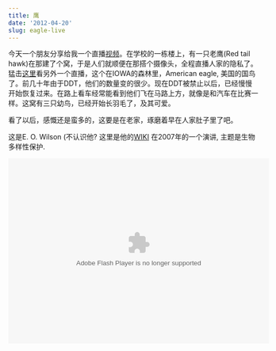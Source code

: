 ```yaml
---
title: 鹰
date: '2012-04-20'
slug: eagle-live
---
```

今天一个朋友分享给我一个直播[视频](http://metobs.ssec.wisc.edu/aoss/cameras/hawkcam-flash.html)。在学校的一栋楼上，有一只老鹰(Red tail hawk)在那建了个窝，于是人们就顺便在那搭个摄像头，全程直播人家的隐私了。猛击[这里](http://www.ustream.tv/decoraheagles)看另外一个直播，这个在IOWA的森林里，American eagle, 美国的国鸟了。前几十年由于DDT，他们的数量变的很少。现在DDT被禁止以后，已经慢慢开始恢复过来。在路上看车经常能看到他们飞在马路上方，就像是和汽车在比赛一样。这窝有三只幼鸟，已经开始长羽毛了，及其可爱。

看了以后，感慨还是蛮多的，这要是在老家，琢磨着早在人家肚子里了吧。

这是E. O. Wilson (不认识他? 这里是他的[WIKI](http://en.wikipedia.org/wiki/E._O._Wilson) 在2007年的一个演讲, 主题是生物多样性保护.
<p style="text-align: center;"><object width="526" height="374" classid="clsid:d27cdb6e-ae6d-11cf-96b8-444553540000" codebase="http://download.macromedia.com/pub/shockwave/cabs/flash/swflash.cab#version=6,0,40,0"><param name="allowFullScreen" value="true" /><param name="allowScriptAccess" value="always" /><param name="wmode" value="transparent" /><param name="bgColor" value="#ffffff" /><param name="flashvars" value="vu=http://video.ted.com/talk/stream/2007/Blank/EOWilson_2007-320k.mp4&amp;su=http://images.ted.com/images/ted/tedindex/embed-posters/EOWilson-2007.embed_thumbnail.jpg&amp;vw=512&amp;vh=288&amp;ap=0&amp;ti=83&amp;lang=zh-cn&amp;introDuration=15330&amp;adDuration=4000&amp;postAdDuration=830&amp;adKeys=talk=e_o_wilson_on_saving_life_on_earth;year=2007;theme=bold_predictions_stern_warnings;theme=a_greener_future;theme=ted_prize_winners;theme=animals_that_amaze;theme=inspired_by_nature;theme=evolution_s_genius;theme=technology_history_and_destiny;event=TED2007;tag=TED+Prize;tag=ants;tag=biodiversity;tag=biology;tag=biosphere;tag=global+issues;tag=nature;tag=science;tag=technology;&amp;preAdTag=tconf.ted/embed;tile=1;sz=512x288;" /><param name="src" value="http://video.ted.com/assets/player/swf/EmbedPlayer.swf" /><param name="pluginspace" value="http://www.macromedia.com/go/getflashplayer" /><param name="allowfullscreen" value="true" /><param name="allowscriptaccess" value="always" /><embed width="526" height="374" type="application/x-shockwave-flash" src="http://video.ted.com/assets/player/swf/EmbedPlayer.swf" allowFullScreen="true" allowScriptAccess="always" wmode="transparent" bgColor="#ffffff" flashvars="vu=http://video.ted.com/talk/stream/2007/Blank/EOWilson_2007-320k.mp4&amp;su=http://images.ted.com/images/ted/tedindex/embed-posters/EOWilson-2007.embed_thumbnail.jpg&amp;vw=512&amp;vh=288&amp;ap=0&amp;ti=83&amp;lang=zh-cn&amp;introDuration=15330&amp;adDuration=4000&amp;postAdDuration=830&amp;adKeys=talk=e_o_wilson_on_saving_life_on_earth;year=2007;theme=bold_predictions_stern_warnings;theme=a_greener_future;theme=ted_prize_winners;theme=animals_that_amaze;theme=inspired_by_nature;theme=evolution_s_genius;theme=technology_history_and_destiny;event=TED2007;tag=TED+Prize;tag=ants;tag=biodiversity;tag=biology;tag=biosphere;tag=global+issues;tag=nature;tag=science;tag=technology;&amp;preAdTag=tconf.ted/embed;tile=1;sz=512x288;" pluginspace="http://www.macromedia.com/go/getflashplayer" allowfullscreen="true" allowscriptaccess="always" /></object></p>
